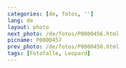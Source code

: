 ```yaml
---
categories: [de, fotos, '']
lang: de
layout: photo
next_photo: /de/fotos/P0000456.html
picname: P0000457
prev_photo: /de/fotos/P0000450.html
tags: [Fotofalle, Leopard]
---
```

